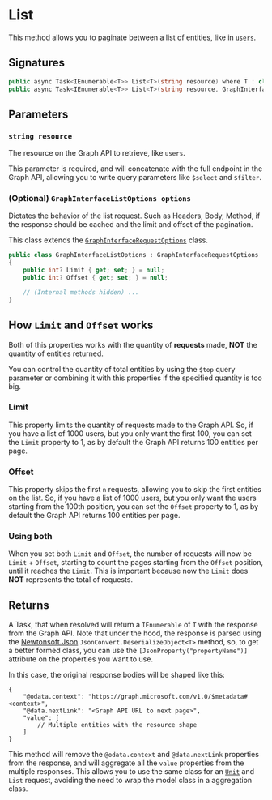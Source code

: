 # List

This method allows you to paginate between a list of entities, like in [`users`](https://docs.microsoft.com/pt-br/graph/api/user-list).

## Signatures

```csharp
public async Task<IEnumerable<T>> List<T>(string resource) where T : class;
public async Task<IEnumerable<T>> List<T>(string resource, GraphInterfaceListOptions options) where T : class;
```

## Parameters

### `string resource`

The resource on the Graph API to retrieve, like `users`.

This parameter is required, and will concatenate with the full endpoint in the Graph API, allowing you to write query parameters like `$select` and `$filter`.

### (Optional) `GraphInterfaceListOptions options`

Dictates the behavior of the list request. Such as Headers, Body, Method, if the response should be cached and the limit and offset of the pagination.

This class extends the [`GraphInterfaceRequestOptions`](RequestOptions.md) class.

```csharp
public class GraphInterfaceListOptions : GraphInterfaceRequestOptions
{
    public int? Limit { get; set; } = null;
    public int? Offset { get; set; } = null;

    // (Internal methods hidden) ...
}
```

## How `Limit` and `Offset` works

Both of this properties works with the quantity of **requests** made, **NOT** the quantity of entities returned.

You can control the quantity of total entities by using the `$top` query parameter or combining it with this properties if the specified quantity is too big.

### Limit

This property limits the quantity of requests made to the Graph API. So, if you have a list of 1000 users, but you only want the first 100, you can set the `Limit` property to 1, as by default the Graph API returns 100 entities per page.

### Offset

This property skips the first `n` requests, allowing you to skip the first entities on the list. So, if you have a list of 1000 users, but you only want the users starting from the 100th position, you can set the `Offset` property to 1, as by default the Graph API returns 100 entities per page.

### Using both

When you set both `Limit` and `Offset`, the number of requests will now be `Limit` + `Offset`, starting to count the pages starting from the `Offset` position, until it reaches the `Limit`.
This is important because now the `Limit` does **NOT** represents the total of requests.
## Returns

A Task, that when resolved will return a `IEnumerable` of `T` with the response from the Graph API. Note that under the hood, the response is parsed using the [Newtonsoft.Json](https://www.nuget.org/packages/Newtonsoft.Json/) `JsonConvert.DeserializeObject<T>` method, so, to get a better formed class, you can use the `[JsonProperty("propertyName")]` attribute on the properties you want to use.

In this case, the original response bodies will be shaped like this:

```jsonc
{
    "@odata.context": "https://graph.microsoft.com/v1.0/$metadata#<context>",
    "@data.nextLink": "<Graph API URL to next page>",
    "value": [
        // Multiple entities with the resource shape
    ]
}
```

This method will remove the `@odata.context` and `@data.nextLink` properties from the response, and will aggregate all the `value` properties from the multiple responses. This allows you to use the same class for an [`Unit`](Unit.md) and `List` request, avoiding the need to wrap the model class in a aggregation class.